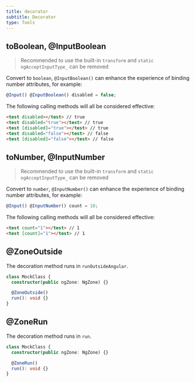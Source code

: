 ```yaml
---
title: decorator
subtitle: Decorator
type: Tools
---
```


## toBoolean, @InputBoolean

> Recommended to use the built-in `transform` and `static ngAcceptInputType_` can be removed

Convert to `boolean`, `@InputBoolean()` can enhance the experience of binding number attributes, for example:

```ts
@Input() @InputBoolean() disabled = false;
```

The following calling methods will all be considered effective:

```html
<test disabled></test> // true
<test disabled="true"></test> // true
<test [disabled]="true"></test> // true
<test disabled="false"></test> // false
<test [disabled]="false"></test> // false
```

## toNumber, @InputNumber

> Recommended to use the built-in `transform` and `static ngAcceptInputType_` can be removed

Convert to `number`, `@InputNumber()` can enhance the experience of binding number attributes, for example:

```ts
@Input() @InputNumber() count = 10;
```

The following calling methods will all be considered effective:

```html
<test count="1"></test> // 1
<test [count]="1"></test> // 1
```

## @ZoneOutside

The decoration method runs in `runOutsideAngular`.

```ts
class MockClass {
  constructor(public ngZone: NgZone) {}

  @ZoneOutside()
  run(): void {}
}
```

## @ZoneRun

The decoration method runs in `run`.

```ts
class MockClass {
  constructor(public ngZone: NgZone) {}

  @ZoneRun()
  run(): void {}
}
```
